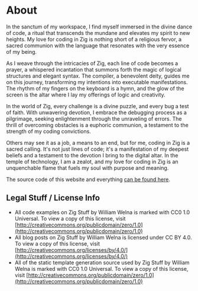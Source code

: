 # About

In the sanctum of my workspace, I find myself immersed in the divine dance of code, a ritual that transcends the mundane and elevates my spirit to new heights. My love for coding in Zig is nothing short of a religious fervor, a sacred communion with the language that resonates with the very essence of my being.

As I weave through the intricacies of Zig, each line of code becomes a prayer, a whispered incantation that summons forth the magic of logical structures and elegant syntax. The compiler, a benevolent deity, guides me on this journey, transforming my intentions into executable manifestations. The rhythm of my fingers on the keyboard is a hymn, and the glow of the screen is the altar where I lay my offerings of logic and creativity.

In the world of Zig, every challenge is a divine puzzle, and every bug a test of faith. With unwavering devotion, I embrace the debugging process as a pilgrimage, seeking enlightenment through the unraveling of errors. The thrill of overcoming obstacles is a euphoric communion, a testament to the strength of my coding convictions.

Others may see it as a job, a means to an end, but for me, coding in Zig is a sacred calling. It's not just lines of code; it's a manifestation of my deepest beliefs and a testament to the devotion I bring to the digital altar. In the temple of technology, I am a zealot, and my love for coding in Zig is an unquenchable flame that fuels my soul with purpose and meaning.

The source code of this website and everything [can be found here](https://github.com/ZigStuff/zigstuff.github.io).

## Legal Stuff / License Info

* All code examples on Zig Stuff by William Welna is marked with CC0 1.0 Universal. To view a copy of this license, visit [http://creativecommons.org/publicdomain/zero/1.0](http://creativecommons.org/publicdomain/zero/1.0)
* All blog posts on Zig Stuff by William Welna is licensed under CC BY 4.0. To view a copy of this license, visit [http://creativecommons.org/licenses/by/4.0/](http://creativecommons.org/licenses/by/4.0/)
* All of the static template generation source used by Zig Stuff by William Welna is marked with CC0 1.0 Universal. To view a copy of this license, visit [http://creativecommons.org/publicdomain/zero/1.0](http://creativecommons.org/publicdomain/zero/1.0)
